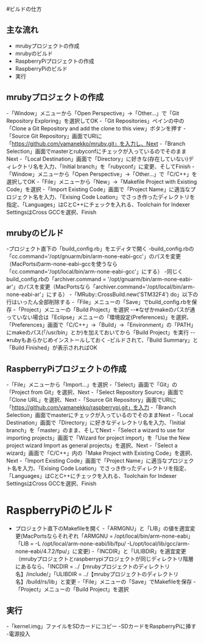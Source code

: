 #ビルドの仕方
## 主な流れ
- mrubyプロジェクトの作成
- mrubyのビルド
- RaspberryPiプロジェクトの作成
- RaspberryPiのビルド
- 実行

## mrubyプロジェクトの作成

-「Window」メニューから「Open Perspective」->「Other...」で「Git Repository Exploring」を選択してOK
-「Git Repositories」ペインの中の「Clone a Git Repository and add the clone to this view」ボタンを押す
-「Source Git Repository」画面でURIに「https://github.com/yamanekko/mruby.git」を入力し、Next
-「Branch Selection」画面でmasterとrubyconfにチェックが入っているのでそのままNext
-「Local Destination」画面で「Directory」に好きな(存在していない)ディレクトリ名を入力、「Initial branch」を「rubyconf」に変更、そしてFinish
-「Window」メニューから「Open Perspective」->「Other...」で「C/C++」を選択してOK
-「File」メニューから「New」->「Makefile Project with Existing Code」を選択
-「Import Existing Code」画面で「Project Name」に適当なプロジェクト名を入力、「Exising Code Loation」でさっき作ったディレクトリを指定、「Languages」はCとC++にチェックを入れる、Toolchain for Indexer SettingsはCross GCCを選択、Finish

## mrubyのビルド

-プロジェクト直下の「build_config.rb」をエディタで開く
-build_config.rbの「cc.command='/opt/gnuarm/bin/arm-none-eabi-gcc'」のパスを変更（MacPortsのarm-none-eabi-gccを使うなら「cc.command='/opt/local/bin/arm-none-eabi-gcc'」にする）
-同じくbuild_config.rbの「archiver.command = '/opt/gnuarm/bin/arm-none-eabi-ar'」のパスを変更（MacPortsなら「archiver.command='/opt/local/bin/arm-none-eabi-ar'」にする）
-「MRuby::CrossBuild.new('STM32F4') do」以下の行はいったん全部削除する
-「File」メニューの「Save」でbuild_config.rbを保存
-「Project」メニューの「Build Project」を選択
--※なぜかmakeのパスが通っていない場合は「Eclipse」メニューの「環境設定(Preferences)」を選択、「Preferences」画面で「C/C++」→「Build」→「Environment」の「PATH」にmakeのパス(「/usr/bin」とか)を加えておいてから「Build Project」を実行
--※rubyもあらかじめインストールしておく
-ビルドされて、「Build Summary」と「Build Finished」が表示されればOK


## RaspberryPiプロジェクトの作成

-「File」メニューから「Import...」を選択
-「Select」画面で「Git」の「Project from Git」を選択、Next
-「Select Repository Source」画面で「Clone URL」を選択、Next
-「Source Git Repository」画面でURIに「https://github.com/yamanekko/raspberrypi.git」を入力
-「Branch Selection」画面でmasterにチェックが入っているのでそのままNext
-「Local Destination」画面で「Directory」に好きなディレクトリ名を入力、「Initial branch」を「master」のまま、そしてNext
-「Select a wizard to use for importing projects」画面で「Wizard for project import」を「Use the New project wizard  Import as general projects」を選択、Next
-「Select a wizard」画面で「C/C++」内の「Make Project with Existing Code」を選択、Next
-「Import Existing Code」画面で「Project Name」に適当なプロジェクト名を入力、「Exising Code Loation」でさっき作ったディレクトリを指定、「Languages」はCとC++にチェックを入れる、Toolchain for Indexer SettingsはCross GCCを選択、Finish

# RaspberryPiのビルド

- プロジェクト直下のMakefileを開く
-「ARMGNU」と「LIB」の値を適宜変更(MacPortsならそれぞれ「ARMGNU = /opt/local/bin/arm-none-eabi」「LIB = -L /opt/local/arm-none-eabi/lib/fpu/ -L/opt/local/lib/gcc/arm-none-eabi/4.7.2/fpu/」に変更)
-「INCDIR」と「ULIBDIR」を適宜変更（mrubyプロジェクトとraspberrypiプロジェクトが同じディレクトリ階層にあるなら、「INCDIR = ../【mrubyプロジェクトのディレクトリ名】/include/」「ULIBDIR = ../【mrubyプロジェクトのディレクトリ名】/build/rs/lib」と変更
-「File」メニューの「Save」でMakefileを保存
-「Project」メニューの「Build Project」を選択


## 実行
-「kernel.img」ファイルをSDカードにコピー
-SDカードをRaspberryPiに挿す
-電源投入






